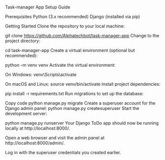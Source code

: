 Task-manager App Setup Guide

Prerequisites
Python (3.x recommended)
Django (installed via pip)

Getting Started
Clone the repository to your local machine:


git clone https://github.com/Alphatechbot/task-manager-app
Change to the project directory:


cd task-manager-app
Create a virtual environment (optional but recommended):


python -m venv venv
Activate the virtual environment:

On Windows:
venv\Scripts\activate

On macOS and Linux:
source venv/bin/activate
Install project dependencies:

pip install -r requirements.txt
Run migrations to set up the database:

Copy code
python manage.py migrate
Create a superuser account for the Django admin panel:
python manage.py createsuperuser
Start the development server:


python manage.py runserver
Your Django ToDo app should now be running locally at http://localhost:8000/.

Open a web browser and visit the admin panel at http://localhost:8000/admin/. 

Log in with the superuser credentials you created earlier.

